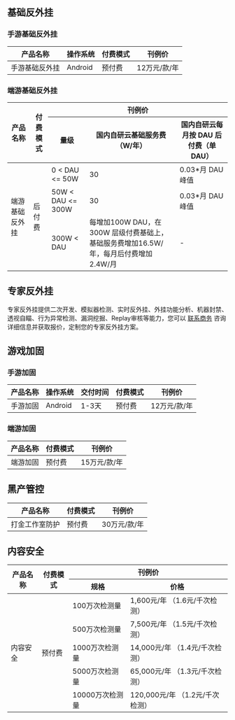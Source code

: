 ## 基础反外挂
### 手游基础反外挂
| 产品名称          | 操作系统 | 付费模式 | 刊例价       |
| ----------------- | -------- | -------- | ------------ |
| 手游基础反外挂 | Android  | 预付费   | 12万元/款/年 |


### 端游基础反外挂
<table>
<thead>
<tr>
<th rowspan=2 >产品名称</th>
<th rowspan=2 >付费模式</th>
<th colspan=3 >刊例价</th>
</tr>
<tr>
<th>量级</th>
<th>国内自研云基础服务费（W/年）</th>
<th>国内自研云每月按 DAU 后付费（单 DAU）</th>
</tr>
</thead>
<tbody>
<tr>
<td rowspan=3 >端游基础反外挂</td>
<td rowspan=3 >后付费</td>
<td>0 < DAU <= 50W</td>
<td>30</td>
<td>0.03*月 DAU 峰值</td>
</tr>
<tr>
<td>50W < DAU <= 300W</td>
<td>30</td>
<td>0.03*月 DAU 峰值</td>
</tr>
<tr>
<td>300W < DAU</td>
<td>每增加100W DAU，在300W 层级付费基础上，基础服务费增加16.5W/年，每月后付费增加2.4W/月</td>
<td>-</td>
</tr>
</tbody></table>

## 专家反外挂
专家反外挂提供二次开发、模拟器检测、实时反外挂、外挂功能分析、机器封禁、透视自瞄、行为异常检测、漏洞挖掘、Replay审核等能力，您可以 [联系商务](https://wpa1.qq.com/woU7pgVc?_type=wpa&qidian=true) 咨询详细信息并获取报价，定制您的专家反外挂方案。

## 游戏加固
### 手游加固
| 产品名称     | 操作系统 | 交付时间 | 付费模式 | 刊例价       |
| ------------ | -------- | -------- | -------- | ------------ |
| 手游加固 | Android  | 1-3天    | 预付费   | 12万元/款/年 |

### 端游加固
| 产品名称     | 付费模式 | 刊例价       |
| ------------ | -------- | ------------ |
| 端游加固 | 预付费   | 15万元/款/年 |


## 黑产管控
| 产品名称       | 付费模式 | 刊例价       |
| -------------- | -------- | ------------ |
| 打金工作室防护 | 预付费   | 30万元/款/年 |


## 内容安全
<table>
<thead>
<tr>
<th rowspan=2 >产品名称</th>
<th rowspan=2 >付费模式</th>
<th colspan=2 >刊例价</th>
</tr>
<tr>
<th>规格</th>
<th>价格</th>
</tr>
</thead>
<tbody>
<tr>
<td rowspan=5>内容安全</td>
<td rowspan=5>预付费</td>
<td>100万次检测量</td>
<td>1,600元/年     （1.6元/千次检测）</td>
</tr>
<tr>
<td>500万次检测量</td>
<td>7,500元/年     （1.5元/千次检测）</td>
</tr>
<tr>
<td>1000万次检测量</td>
<td>14,000元/年     （1.4元/千次检测）</td>
</tr>
<tr>
<td>5000万次检测量</td>
<td>65,000元/年     （1.3元/千次检测）</td>
</tr>
<tr>
<td>10000万次检测量</td>
<td>120,000元/年     （1.2元/千次检测）</td>
</tr>
</tbody></table>
